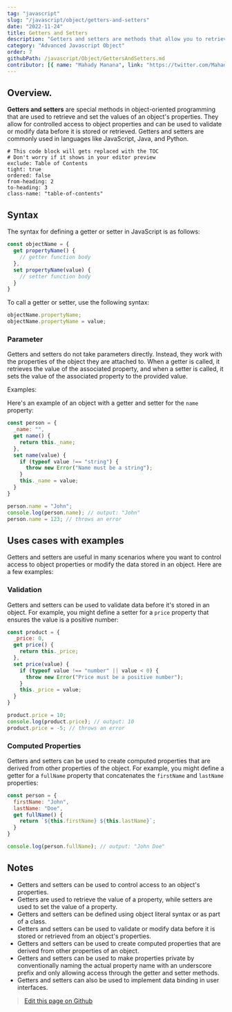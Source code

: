```yaml
---
tag: "javascript"
slug: "/javascript/object/getters-and-setters"
date: "2022-11-24"
title: Getters and Setters
description: "Getters and setters are methods that allow you to retrieve and set the values of object properties."
category: "Advanced Javascript Object"
order: 7
githubPath: /javascript/Object/GettersAndSetters.md
contributor: [{ name: "Mahady Manana", link: "https://twitter.com/MahadyManana" }]
---
```



## Overview.

**Getters and setters** are special methods in object-oriented programming that are used to retrieve and set the values of an object's properties. They allow for controlled access to object properties and can be used to validate or modify data before it is stored or retrieved. Getters and setters are commonly used in languages like JavaScript, Java, and Python.



```toc
# This code block will gets replaced with the TOC
# Don't worry if it shows in your editor preview
exclude: Table of Contents
tight: true
ordered: false
from-heading: 2
to-heading: 3
class-name: "table-of-contents"
```


## Syntax

The syntax for defining a getter or setter in JavaScript is as follows:

```javascript
const objectName = {
  get propertyName() {
    // getter function body
  },
  set propertyName(value) {
    // setter function body
  }
}
```
To call a getter or setter, use the following syntax:

```javascript
objectName.propertyName;
objectName.propertyName = value;
```

### Parameter

Getters and setters do not take parameters directly. Instead, they work with the properties of the object they are attached to. When a getter is called, it retrieves the value of the associated property, and when a setter is called, it sets the value of the associated property to the provided value.

Examples:

Here's an example of an object with a getter and setter for the `name` property:


```javascript
const person = {
  _name: "",
  get name() {
    return this._name;
  },
  set name(value) {
    if (typeof value !== "string") {
      throw new Error("Name must be a string");
    }
    this._name = value;
  }
}

person.name = "John";
console.log(person.name); // output: "John"
person.name = 123; // throws an error
```

## Uses cases with examples

Getters and setters are useful in many scenarios where you want to control access to object properties or modify the data stored in an object. Here are a few examples:

### Validation
Getters and setters can be used to validate data before it's stored in an object. For example, you might define a setter for a `price` property that ensures the value is a positive number:

```javascript
const product = {
  _price: 0,
  get price() {
    return this._price;
  },
  set price(value) {
    if (typeof value !== "number" || value < 0) {
      throw new Error("Price must be a positive number");
    }
    this._price = value;
  }
}

product.price = 10;
console.log(product.price); // output: 10
product.price = -5; // throws an error
```
### Computed Properties

Getters and setters can be used to create computed properties that are derived from other properties of the object. For example, you might define a getter for a `fullName` property that concatenates the `firstName` and `lastName` properties:


```javascript
const person = {
  firstName: "John",
  lastName: "Doe",
  get fullName() {
    return `${this.firstName} ${this.lastName}`;
  }
}

console.log(person.fullName); // output: "John Doe"
```

## Notes

- Getters and setters can be used to control access to an object's properties.
- Getters are used to retrieve the value of a property, while setters are used to set the value of a property.
- Getters and setters can be defined using object literal syntax or as part of a class.
- Getters and setters can be used to validate or modify data before it is stored or retrieved from an object's properties.
- Getters and setters can be used to create computed properties that are derived from other properties of an object.
- Getters and setters can be used to make properties private by conventionally naming the actual property name with an underscore prefix and only allowing access through the getter and setter methods.
- Getters and setters can also be used to implement data binding in user interfaces.



> <a href="https://github.com/mahady-manana/betatuto-docs/tree/main/docs/javascript/Object/GettersAndSetters.md}" target="_blank">Edit this page on Github</a>

